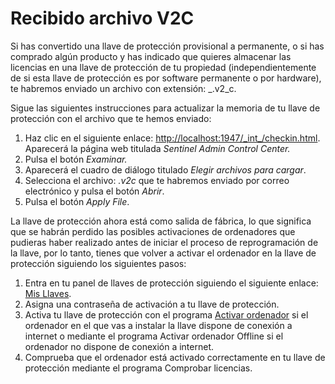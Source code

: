 # Recibido archivo V2C

Si has convertido una llave de protección provisional a permanente, o si has comprado algún producto y has indicado que quieres almacenar las licencias en una llave de protección de tu propiedad \(independientemente de si esta llave de protección es por software permanente o por hardware\), te habremos enviado un archivo con extensión: _.v2_c.

Sigue las siguientes instrucciones para actualizar la memoria de tu llave de protección con el archivo que te hemos enviado:

1. Haz clic en el siguiente enlace: [http://localhost:1947/\_int\_/checkin.html](http://localhost:1947/_int_/checkin.html). Aparecerá la página web titulada _Sentinel Admin Control Center._
2. Pulsa el botón _Examinar._
3. Aparecerá el cuadro de diálogo titulado _Elegir archivos para cargar_.
4. Selecciona el archivo: _.v2c_ que te habremos enviado por correo electrónico y pulsa el botón _Abrir_.
5. Pulsa el botón _Apply File_.

La llave de protección ahora está como salida de fábrica, lo que significa que se habrán perdido las posibles activaciones de ordenadores que pudieras haber realizado antes de iniciar el proceso de reprogramación de la llave, por lo tanto, tienes que volver a activar el ordenador en la llave de protección siguiendo los siguientes pasos:

1. Entra en tu panel de llaves de protección siguiendo el siguiente enlace: [Mis Llaves](http://www.digi21.net/MisLlaves).
2. Asigna una contraseña de activación a tu llave de protección.
3. Activa tu llave de protección con el programa [Activar ordenador](../programas-relacionados-con-licencias-y-llaves-de-proteccion/activar-ordenador.md) si el ordenador en el que vas a instalar la llave dispone de conexión a internet o mediante el programa Activar ordenador Offline si el ordenador no dispone de conexión a internet.
4. Comprueba que el ordenador está activado correctamente en tu llave de protección mediante el programa Comprobar licencias.

